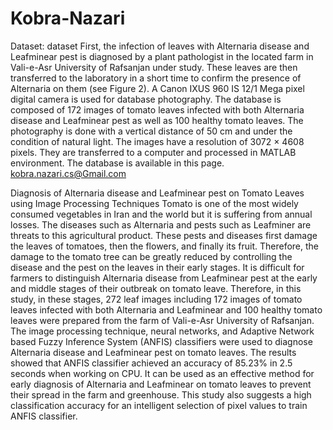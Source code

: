 # Kobra-Nazari
Dataset:
dataset
First, the infection of leaves with Alternaria disease and Leafminear pest is diagnosed by a plant pathologist in the located farm in Vali-e-Asr University of Rafsanjan under study. These leaves are then transferred to the laboratory in a short time to confirm the presence of Alternaria on them (see Figure 2).
A Canon IXUS 960 IS 12/1 Mega pixel digital camera is used for database photography. The database is composed of 172 images of tomato leaves infected with both Alternaria disease and Leafminear pest as well as 100 healthy tomato leaves. The photography is done with a vertical distance of 50 cm and under the condition of natural light. The images have a resolution of 3072 × 4608 pixels. They are transferred to a computer and processed in MATLAB environment. The database is available in this page. kobra.nazari.cs@Gmail.com


 Diagnosis of Alternaria disease and Leafminear pest on Tomato Leaves using Image Processing Techniques
Tomato is one of the most widely consumed vegetables in Iran and the world but it is suffering from annual losses. The diseases such as Alternaria and pests such as Leafminer are threats to this agricultural product. These pests and diseases first damage the leaves of tomatoes, then the flowers, and finally its fruit. Therefore, the damage to the tomato tree can be greatly reduced by controlling the disease and the pest on the leaves in their early stages. It is difficult for farmers to distinguish Alternaria disease from Leafminear pest at the early and middle stages of their outbreak on tomato leave. Therefore, in this study, in these stages, 272 leaf images including 172 images of tomato leaves infected with both Alternaria and Leafminear and 100 healthy tomato leaves were prepared from the farm of Vali-e-Asr University of Rafsanjan. The image processing technique, neural networks, and Adaptive Network based Fuzzy Inference System (ANFIS) classifiers were used to diagnose Alternaria disease and Leafminear pest on tomato leaves. The results showed that ANFIS classifier achieved an accuracy of 85.23% in 2.5 seconds when working on CPU. It can be used as an effective method for early diagnosis of Alternaria and Leafminear on tomato leaves to prevent their spread in the farm and greenhouse. This study also suggests a high classification accuracy for an intelligent selection of pixel values to train ANFIS classifier.
